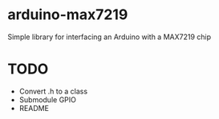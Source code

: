# arduino-max7219
Simple library for interfacing an Arduino with a MAX7219 chip
# TODO
- Convert .h to a class
- Submodule GPIO
- README
